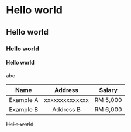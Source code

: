 # Hello world
## Hello world
### Hello world
#### Hello world
abc

| **Name**  | **Address** | **Salary** |
|-----------|:-------------:|------------|
| Example A | xxxxxxxxxxxxxx   | RM 5,000   |
| Example B | Address B   | RM 6,000   |

~~Hello world~~

